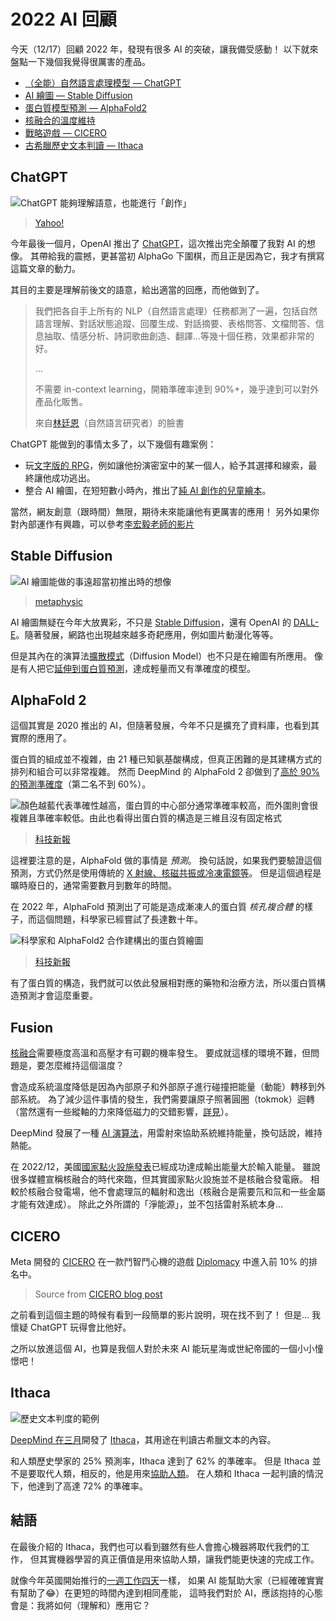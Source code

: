 # 2022 AI 回顧

今天（12/17）回顧 2022 年，發現有很多 AI 的突破，讓我備受感動！
以下就來盤點一下幾個我覺得很厲害的產品。

-   [（全能）自然語言處理模型 — ChatGPT](#ChatGPT)
-   [AI 繪圖 — Stable Diffusion](#stable-diffusion)
-   [蛋白質模型預測 — AlphaFold2](#alphafold-2)
-   [核融合的溫度維持](#fusion)
-   [戰略遊戲 — CICERO](#cicero)
-   [古希臘歷史文本判讀 — Ithaca](#ithaca)

## ChatGPT

![ChatGPT 能夠理解語意，也能進行「創作」][chat-image]

> [Yahoo!][chat-image-src]

今年最後一個月，OpenAI 推出了 [ChatGPT][chat-ui]，這次推出完全顛覆了我對 AI 的想像。
其帶給我的震撼，更甚當初 AlphaGo 下圍棋，而且正是因為它，我才有撰寫這篇文章的動力。

其目的主要是理解前後文的語意，給出適當的回應，而他做到了。

> 我們把各自手上所有的 NLP（自然語言處理）任務都測了一遍，包括自然語言理解、對話狀態追蹤、回覆生成、對話摘要、表格問答、文檔問答、信息抽取、情感分析、詩詞歌曲創造、翻譯...等幾十個任務，效果都非常的好。
>
> ...
>
> 不需要 in-context learning，開箱準確率達到 90%+，幾乎達到可以對外產品化販售。
>
> 來自[林廷恩](https://tnlin.github.io/)（自然語言研究者）的臉書

ChatGPT 能做到的事情太多了，以下幾個有趣案例：

-   玩[文字版的 RPG][chat-rpg]，例如讓他扮演密室中的某一個人，給予其選擇和線索，最終讓他成功逃出。
-   整合 AI 繪圖，在短短數小時內，推出了[純 AI 創作的兒童繪本][chat-book]。

當然，網友創意（跟時間）無限，期待未來能讓他有更厲害的應用！
另外如果你對內部運作有興趣，可以參考[李宏毅老師的影片][chat-video]

## Stable Diffusion

![AI 繪圖能做的事遠超當初推出時的想像][draw-image]

> [metaphysic][draw-image-src]

AI 繪圖無疑在今年大放異彩，不只是 [Stable Diffusion][draw-stablef]，還有 OpenAI 的 [DALL-E][draw-dalle]。隨著發展，網路也出現越來越多奇耙應用，例如圖片動漫化等等。

但是其內在的演算法[擴散模式][draw-explain]（Diffusion Model）也不只是在繪圖有所應用。
像是有人把它[延伸到蛋白質預測][draw-protein]，達成輕量而又有準確度的模型。

## AlphaFold 2

這個其實是 2020 推出的 AI，但隨著發展，今年不只是擴充了資料庫，也看到其實際的應用了。

蛋白質的組成並不複雜，由 21 種已知氨基酸構成，但真正困難的是其建構方式的排列和組合可以非常複雜。
然而 DeepMind 的 AlphaFold 2 卻做到了[高於 90% 的預測準確度][alphafold-deepmind]（第二名不到 60%）。

![顏色越藍代表準確性越高，蛋白質的中心部分通常準確率較高，而外圍則會很複雜且準確率較低。由此也看得出蛋白質的構造是三維且沒有固定格式][alphafold-i-base]

> [科技新報][alphafold-tecnews]

這裡要注意的是，AlphaFold 做的事情是 *預測*。
換句話說，如果我們要驗證這個預測，方式仍然是使用傳統的 [X 射線、核磁共振或冷凍電鏡等][alphafold-comment]。
但是這個過程是曠時廢日的，通常需要數月到數年的時間。

在 2022 年，AlphaFold 預測出了可能是造成漸凍人的蛋白質 *核孔複合體* 的樣子，而這個問題，科學家已經嘗試了長達數十年。

![科學家和 AlphaFold2 合作建構出的蛋白質繪圖][alphafold-i-app]

> [科技新報][alphafold-cytoplasmic]

有了蛋白質的構造，我們就可以依此發展相對應的藥物和治療方法，所以蛋白質構造預測才會這麼重要。

## Fusion

[核融合](../feedback/future-of-fusion-energy/index.md)需要極度高溫和高壓才有可觀的機率發生。
要成就這樣的環境不難，但問題是，要怎麼維持這個溫度？

會造成系統溫度降低是因為內部原子和外部原子進行碰撞把能量（動能）轉移到外部系統。
為了減少這件事情的發生，我們需要讓原子照著圓圈（tokmok）迴轉（當然還有一些縱軸的力來降低磁力的交錯影響，[詳見](../feedback/future-of-fusion-energy/fusion.md)）。

DeepMind 發展了一種 [AI 演算法][fusion-wired]，用雷射來協助系統維持能量，換句話說，維持熱能。

在 2022/12，美國[國家點火設施發表][fusion-pts]已經成功達成輸出能量大於輸入能量。
雖說很多媒體宣稱核融合的時代來臨，但其實國家點火設施並不是核融合發電廠。
相較於核融合發電場，他不會處理氚的輻射和逸出（核融合是需要氘和氚和一些金屬才能有效達成）。
除此之外所謂的「淨能源」，並不包括雷射系統本身...

## CICERO

Meta 開發的 [CICERO][cicero-github] 在一款鬥智鬥心機的遊戲 [Diplomacy][cicero-game] 中進入前 10% 的排名中。

> Source from [CICERO blog post][cicero-fb]

之前看到這個主題的時候有看到一段簡單的影片說明，現在找不到了！
但是... 我懷疑 ChatGPT 玩得會比他好。

之所以放進這個 AI，也算是我個人對於未來 AI 能玩星海或世紀帝國的一個小小憧憬吧！

## Ithaca

![歷史文本判度的範例][ithaca-image]

[DeepMind 在三月][ithaca-deepmind]開發了 [Ithaca][ithaca-github]，其用途在判讀古希臘文本的內容。

和人類歷史學家的 25% 預測率，Ithaca 達到了 62% 的準確率。
但是 Ithaca 並不是要取代人類，相反的，他是用來[協助人類][ithaca-tecnews]。
在人類和 Ithaca 一起判讀的情況下，他達到了高達 72% 的準確率。

## 結語

在最後介紹的 Ithaca，我們也可以看到雖然有些人會擔心機器將取代我們的工作，
但其實機器學習的真正價值是用來協助人類，讓我們能更快速的完成工作。

就像今年英國開始推行的[一週工作四天](https://www.thenewslens.com/article/173604)一樣，
如果 AI 能幫助大家（已經確確實實有幫助了😂）在更短的時間內達到相同產能，
這時我們對於 AI，應該抱持的心態會是：我將如何（理解和）應用它？

[chat-ui]: http://chat.openai.com
[chat-image]: https://i.imgur.com/c00bejH.png
[chat-image-src]: https://tw.news.yahoo.com/chat-gpt機器人實測-講中文也懂-034423374.html
[chat-rpg]: https://forum.gamer.com.tw/C.php?bsn=60076&snA=7483464
[chat-book]: https://www.techbang.com/posts/102430-chatgpt-dalle-2-books
[chat-video]: https://youtu.be/e0aKI2GGZNg
[draw-image]: https://i.imgur.com/fck7kM6.png
[draw-image-src]: https://metaphysic.ai/stable-diffusion-is-video-coming-soon/
[draw-stablef]: https://stability.ai/
[draw-dalle]: https://openai.com/dall-e-2/
[draw-explain]: https://www.ycc.idv.tw/diffusion-model.html
[draw-protein]: https://www.techbang.com/posts/102461-aigc-biologists-proteins
[alphafold-tecnews]: https://technews.tw/2022/08/03/deepmind-alphafold/
[alphafold-deepmind]: https://deepmind.com/blog/article/putting-the-power-of-alphafold-into-the-worlds-hands
[alphafold-github]: https://github.com/deepmind/alphafold
[alphafold-cytoplasmic]: https://technews.tw/2022/08/03/deepmind-alphafold/
[alphafold-comment]: https://www.chemistryworld.com/opinion/why-alphafold-wont-revolutionise-drug-discovery/4016051.article
[alphafold-i-base]: https://i.imgur.com/hUh1Yxn.png
[alphafold-i-app]: https://i.imgur.com/gEsBawJ.png
[fusion-wired]: https://www.wired.com/story/deepmind-ai-nuclear-fusion/
[fusion-pts]: https://news.pts.org.tw/article/614363
[ithaca-github]: https://github.com/deepmind/ithaca
[ithaca-deepmind]: https://www.deepmind.com/blog/predicting-the-past-with-ithaca
[ithaca-tecnews]: https://technews.tw/2022/04/11/deepmind-interdisciplinary-ai/
[ithaca-image]: https://i.imgur.com/SPwrwUx.gif
[cicero-fb]: https://ai.facebook.com/research/cicero/
[cicero-ithome]: https://www.ithome.com.tw/news/154365
[cicero-game]: https://webdiplomacy.net
[cicero-github]: https://github.com/facebookresearch/diplomacy_cicero
